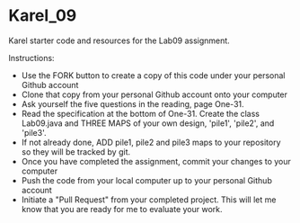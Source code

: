 Karel_09
======

Karel starter code and resources for the Lab09 assignment.

Instructions:
* Use the FORK button to create a copy of this code under your personal Github account
* Clone that copy from your personal Github account onto your computer
* Ask yourself the five questions in the reading, page One-31.
* Read the specification at the bottom of One-31.  Create the class Lab09.java and THREE MAPS of your own design, 'pile1', 'pile2', and 'pile3'.
* If not already done, ADD pile1, pile2 and pile3 maps to your repository so they will be tracked by git.
* Once you have completed the assignment, commit your changes to your computer
* Push the code from your local computer up to your personal Github account
* Initiate a "Pull Request" from your completed project.  This will let me know that you are ready for me to evaluate your work.
